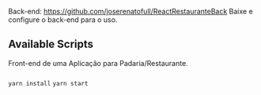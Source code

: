 Back-end: https://github.com/joserenatofull/ReactRestauranteBack
Baixe e configure o back-end para o uso.
## Available Scripts

Front-end de uma Aplicação para Padaria/Restaurante.

### 
`yarn install`
`yarn start`


